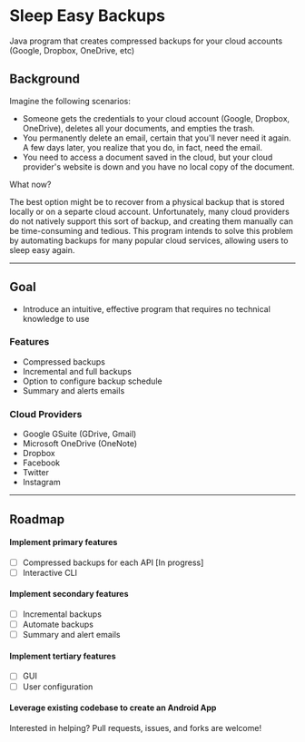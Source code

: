 # Sleep Easy Backups
Java program that creates compressed backups for your cloud accounts (Google, Dropbox, OneDrive, etc)

## Background
Imagine the following scenarios: 
- Someone gets the credentials to your cloud account (Google, Dropbox, OneDrive), deletes all your documents, and empties the trash. 
- You permanently delete an email, certain that you'll never need it again. A few days later, you realize that you do, in fact, need the email.
- You need to access a document saved in the cloud, but your cloud provider's website is down and you have no local copy of the document.

What now? 

The best option might be to recover from a physical backup that is stored locally or on a separte cloud account. Unfortunately, many cloud providers do not natively support this sort of backup, and creating them manually can be time-consuming and tedious. This program intends to solve this problem by automating backups for many popular cloud services, allowing users to sleep easy again.

----

## Goal
- Introduce an intuitive, effective program that requires no technical knowledge to use

### Features
- Compressed backups
- Incremental and full backups
- Option to configure backup schedule
- Summary and alerts emails

### Cloud Providers
- Google GSuite (GDrive, Gmail)
- Microsoft OneDrive (OneNote)
- Dropbox
- Facebook
- Twitter
- Instagram

----

## Roadmap
#### Implement primary features
- [ ] Compressed backups for each API [In progress]
- [ ] Interactive CLI
#### Implement secondary features
- [ ] Incremental backups
- [ ] Automate backups
- [ ] Summary and alert emails
#### Implement tertiary features
- [ ] GUI
- [ ] User configuration
#### Leverage existing codebase to create an Android App


Interested in helping? Pull requests, issues, and forks are welcome!
